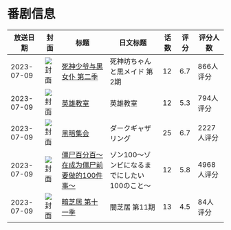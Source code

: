 # 番剧信息

|放送日期|封面|标题|日文标题|话数|评分|评分人数|
|---|---|---|---|---|---|---|
|2023-07-09|![封面](https://lain.bgm.tv/pic/cover/c/ee/1e/349319_uh1r6.jpg)|[死神少爷与黑女仆 第二季](https://bangumi.tv/subject/349319)|死神坊ちゃんと黒メイド 第2期|12|6.7|866人评分|
|2023-07-09|![封面](https://lain.bgm.tv/pic/cover/c/3b/0d/350523_0MbQ4.jpg)|[英雄教室](https://bangumi.tv/subject/350523)|英雄教室|12|5.3|794人评分|
|2023-07-09|![封面](https://lain.bgm.tv/pic/cover/c/27/14/390794_LG1k6.jpg)|[黑暗集会](https://bangumi.tv/subject/390794)|ダークギャザリング|25|6.7|2227人评分|
|2023-07-09|![封面](https://lain.bgm.tv/pic/cover/c/c0/fe/414461_9BW1L.jpg)|[僵尸百分百～在成为僵尸前要做的100件事～](https://bangumi.tv/subject/414461)|ゾン100～ゾンビになるまでにしたい100のこと～|12|5.8|4968人评分|
|2023-07-09|![封面](https://lain.bgm.tv/pic/cover/c/d9/8b/432751_3uHKM.jpg)|[暗芝居 第十一季](https://bangumi.tv/subject/432751)|闇芝居 第11期|13|4.5|84人评分|
